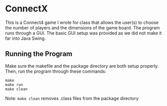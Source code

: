 # ConnectX

This is a Connect4 game I wrote for class that allows the user(s) to choose the number of players and the dimensions of the game board. The program runs through a GUI. The basic GUI setup was provided as we did not make it far into Java Swing.

## Running the Program
Make sure the makefile and the package directory are both setup properly. Then, run the program through these commands:
```
make
make run
make clean
```
Note: `make clean` removes .class files from the package directory
